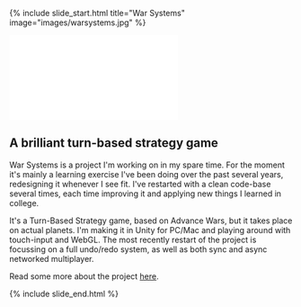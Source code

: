{% include slide_start.html title="War Systems" image="images/warsystems.jpg" %}

<div class="scale_16_9"><iframe src="//player.vimeo.com/video/86780900?title=0&amp;byline=0&amp;portrait=0" frameborder="0" webkitallowfullscreen mozallowfullscreen allowfullscreen></iframe></div>

## A brilliant turn-based strategy game

War Systems is a project I'm working on in my spare time. For the moment it's mainly a learning exercise I've been doing over the past several years, redesigning it whenever I see fit. I've restarted with a clean code-base several times, each time improving it and applying new things I learned in college.

It's a Turn-Based Strategy game, based on Advance Wars, but it takes place on actual planets. I'm making it in Unity for PC/Mac and playing around with touch-input and WebGL. The most recently restart of the project is focussing on a full undo/redo system, as well as both sync and async networked multiplayer.

Read some more about the project [here](warsystems/).

{% include slide_end.html %}
